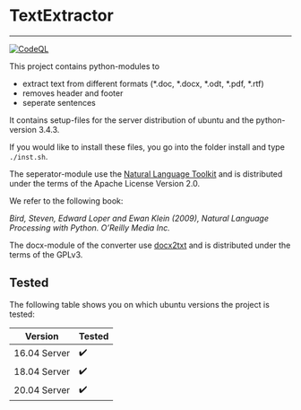 # TextExtractor  
-------------
[![CodeQL](https://github.com/sikienzl/TextExtractor/actions/workflows/codeql-analysis.yml/badge.svg)](https://github.com/sikienzl/TextExtractor/actions/workflows/codeql-analysis.yml)

This project contains python-modules to
  * extract text from different formats (\*\.doc, \*\.docx, \*\.odt, \*\.pdf, \*\.rtf) 
  * removes header and footer
  * seperate sentences

It contains setup-files for the server distribution of ubuntu and the python-version 3.4.3.

If you would like to install these files, you go into the folder install and type ```./inst.sh```.

The seperator-module use the [Natural Language Toolkit](http://www.nltk.org/) and is distributed under the terms of the Apache License Version 2.0.

We refer to the following book:

*Bird, Steven, Edward Loper and Ewan Klein (2009), Natural Language Processing with Python. O’Reilly Media Inc.*

The docx-module of the converter use [docx2txt](http://docx2txt.sourceforge.net/) and is distributed under the terms of the GPLv3.

## Tested
The following table shows you on which ubuntu versions the project is tested:

| Version | Tested | 
| ------- | ------ |
| 16.04 Server   | :heavy_check_mark: |
| 18.04 Server   | :heavy_check_mark: |
| 20.04 Server   | :heavy_check_mark: |
